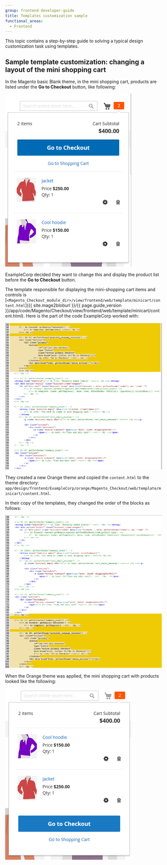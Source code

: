 ```yaml
---
group: frontend-developer-guide
title: Templates customization sample
functional_areas:
  - Frontend
---
```


This topic contains a step-by-step guide to solving a typical design customization task using templates.

## Sample template customization: changing a layout of the mini shopping cart

In the Magento basic Blank theme, in the mini shopping cart, products are listed under the **Go to Checkout** button, like following:

![An image of a mini shopping cart where products are listed under the Go to Checkout button](../../_images/frontend/inherit_mini121.png)

ExampleCorp decided they want to change this and display the product list before the **Go to Checkout** button.

The template responsible for displaying the mini-shopping cart items and controls is [`<Magento_Checkout_module_dir>/view/frontend/web/template/minicart/content.html`]({{ site.mage2bloburl }}/{{ page.guide_version }}/app/code/Magento/Checkout/view/frontend/web/template/minicart/content.html).
Here is the part of the code ExampleCorp worked with:

![code1](../../_images/frontend/templ_overview_code121.png)

They created a new Orange theme and copied the `content.html` to the theme directory:
`app/design/frontend/ExampleCorp/orange/Magento_Checkout/web/template/minicart/content.html`.

In their copy of the templates, they changed the order of the blocks as follows:

![code2](../../_images/frontend/templ_overview_code221.png)

When the Orange theme was applied, the mini shopping cart with products looked like the following:

![In the minishopping cart products are listed before the Go to Checkout button](../../_images/frontend/inherit_mini221.png)
